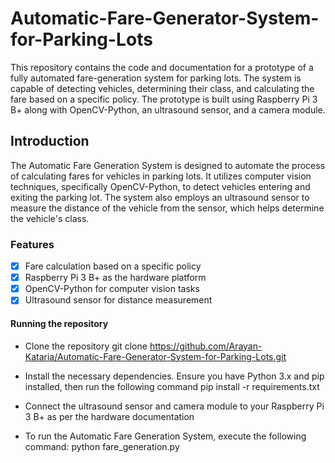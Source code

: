 # Automatic-Fare-Generator-System-for-Parking-Lots

This repository contains the code and documentation for a prototype of a fully automated fare-generation system for parking lots. The system is capable of detecting vehicles, determining their class, and calculating the fare based on a specific policy. The prototype is built using Raspberry Pi 3 B+ along with OpenCV-Python, an ultrasound sensor, and a camera module.

## Introduction

The Automatic Fare Generation System is designed to automate the process of calculating fares for vehicles in parking lots. It utilizes computer vision techniques, specifically OpenCV-Python, to detect vehicles entering and exiting the parking lot. The system also employs an ultrasound sensor to measure the distance of the vehicle from the sensor, which helps determine the vehicle's class.

### Features
- [x] Fare calculation based on a specific policy
- [x] Raspberry Pi 3 B+ as the hardware platform
- [x] OpenCV-Python for computer vision tasks
- [x] Ultrasound sensor for distance measurement

#### Running the repository

 *  Clone the repository
       git clone https://github.com/Arayan-Kataria/Automatic-Fare-Generator-System-for-Parking-Lots.git
 *  Install the necessary dependencies. Ensure you have Python 3.x and pip installed, then run the following command
       pip install -r requirements.txt
 *  Connect the ultrasound sensor and camera module to your Raspberry Pi 3 B+ as per the hardware documentation

 *  To run the Automatic Fare Generation System, execute the following command:
       python fare_generation.py

